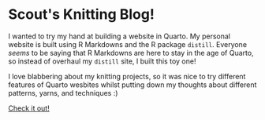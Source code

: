 # Scout's Knitting Blog!

I wanted to try my hand at building a website in Quarto. My personal website is built using R Markdowns and the R package `distill`. Everyone _seems_ to be saying that R Markdowns are here to stay in the age of Quarto, so instead of overhaul my `distill` site, I built this toy one!

I love blabbering about my knitting projects, so it was nice to try different features of Quarto wesbites whilst putting down my thoughts about different patterns, yarns, and techniques :) 

[Check it out!](https://scoutcleonard.github.io/knitting_quarto_website/)
